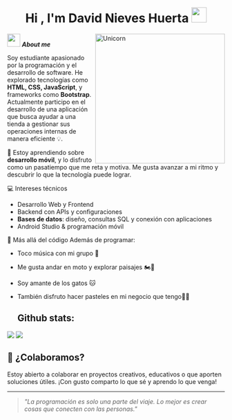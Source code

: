 <h1 align="center">Hi , I'm David Nieves Huerta <img src="https://media.giphy.com/media/hvRJCLFzcasrR4ia7z/giphy.gif" width="35"></h1>

<img align="right" width=300px alt="Unicorn" src="https://media3.giphy.com/media/v1.Y2lkPTc5MGI3NjExbHR5ajU5dzAxeGhnb2Y5NnVzdzZwbHVpYjBtMXlveTE2ZGlhdWhkayZlcD12MV9pbnRlcm5hbF9naWZfYnlfaWQmY3Q9Zw/JcJftkNKb7FtVrACIe/giphy.gif" />

 <img src="https://media.giphy.com/media/ObNTw8Uzwy6KQ/giphy.gif" width="30px">&nbsp;***About me***

Soy estudiante apasionado por la programación y el desarrollo de software. He explorado tecnologías como **HTML, CSS, JavaScript**, y frameworks como **Bootstrap**. Actualmente participo en el desarrollo de una aplicación que busca ayudar a una tienda a gestionar sus operaciones internas de manera eficiente 💡.

🧠 Estoy aprendiendo sobre **desarrollo móvil**, y lo disfruto como un pasatiempo que me reta y motiva. Me gusta avanzar a mi ritmo y descubrir lo que la tecnología puede lograr.

💻 Intereses técnicos
- Desarrollo Web y Frontend
- Backend con APIs y configuraciones
- **Bases de datos**: diseño, consultas SQL y conexión con aplicaciones
- Android Studio & programación móvil

  
🎵 Más allá del código
Además de programar:
- Toco música con mi grupo 🎸
- Me gusta andar en moto y explorar paisajes 🏍️🌄
- Soy amante de los gatos 🐱
- También disfruto hacer pasteles en mi negocio que tengo🍰🍞

  <h2>Github stats:</h2> 

[![](https://github-readme-stats.vercel.app/api?username=DavidSnow77&show_icons=true&theme=tokyonight&hide_border=true&locale=en)](https://github.com/DavidSnow77)
[![](https://github-readme-streak-stats.herokuapp.com/?user=DavidSnow77&theme=material-palenight)](https://github.com/DavidSnow77)


## 🤝 ¿Colaboramos?
Estoy abierto a colaborar en proyectos creativos, educativos o que aporten soluciones útiles. ¡Con gusto comparto lo que sé y aprendo lo que venga!

---
> *"La programación es solo una parte del viaje. Lo mejor es crear cosas que conecten con las personas."*
